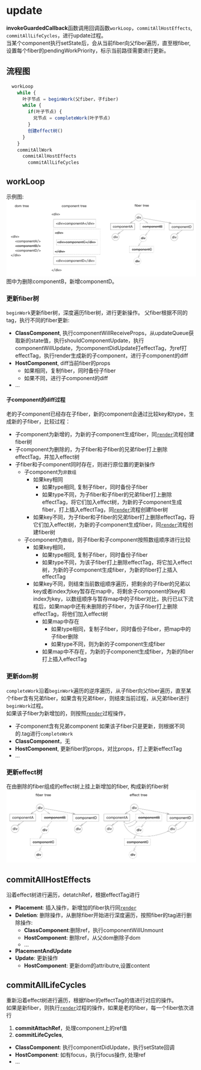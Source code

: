 # update
**invokeGuardedCallback**函数调用回调函数`workLoop`，`commitAllHostEffects`, `commitAllLifeCycles`，进行update过程。   
当某个component执行setState后，会从当前fiber向父fiber遍历，直至根fiber, 设置每个fiber的pendingWorkPriority，标示当前路径需要进行更新。

## 流程图
```js
  workLoop
    while {
      叶子节点 = beginWork(父fiber，子fiber) 
      while {
        if(叶子节点) {
          兄节点 = completeWork(叶子节点)
        }
        创建effect树() 
      }
    }
    commitAllWork
      commitAllHostEffects
        commitAllLifeCycles
```

## workLoop
示例图:   
![fiber-trees](./image/update_trees.png)   
图中为删除componentB，新增componentD。
### 更新fiber树
`beginWork`更新fiber树，深度遍历fiber树，进行更新操作。
父fiber根据不同的tag，执行不同的fiber更新:  
* **ClassComponent**, 执行componentWillReceiveProps，从updateQueue获取新的state值，执行shouldComponentUpdate，执行componentWillUpdate，为componentDidUpdate打effectTag，为ref打effectTag，执行render生成新的子component，进行子component的diff
* **HostComponent**, diff当前fiber的props
  * 如果相同，复制fiber，同时备份子fiber
  * 如果不同，进行子component的diff
* ...

#### 子component的diff过程
老的子component已经存在子fiber，新的component会通过比较key和type，生成新的子fiber，比较过程：
* 子component为新增的，为新的子component生成fiber，同[`render`](./render.md)流程创建fiber树
* 子component为删除的，为子fiber和子fiber的兄弟fiber打上删除effectTag，并加入effect树
* 子fiber和子component同时存在，则进行原位置的更新操作
  * 子component为`非数组`
    * 如果key相同
      * 如果type相同, 复制子fiber，同时备份子fiber
      * 如果type不同，为子fiber和子fiber的兄弟fiber打上删除effectTag，将它们加入effect树，为新的子component生成fiber，打上插入effectTag，同[`render`](./render.md)流程创建fiber树
    * 如果key不同，为子fiber和子fiber的兄弟fiber打上删除effectTag，将它们加入effect树，为新的子component生成fiber，同[`render`](./render.md)流程创建fiber树
  * 子component为`数组`，则子fiber和子component按照数组顺序进行比较
    * 如果key相同，
      * 如果type相同, 复制子fiber，同时备份子fiber
      * 如果type不同，为该子fiber打上删除effectTag，将它加入effect树，为新的子component生成fiber，为新的fiber打上插入effectTag
    * 如果key不同，则结束当前数组顺序遍历，把剩余的子fiber的兄弟以key或者index为key暂存在map中，将剩余子component的key和index为key，以数组顺序与暂存map中的子fiber对比，执行已以下流程后，如果map中还有未删除的子fiber，为该子fiber打上删除effectTag，将他们加入effect树
      * 如果map中存在
        * 如果type相同，复制子fiber，同时备份子fiber，把map中的子fiber删除
        * 如果type不同，则为新的子component生成fiber
      * 如果map中不存在，为新的子component生成fiber，为新的fiber打上插入effectTag    

### 更新dom树
`completeWork`沿着`beginWork`遍历的逆序遍历，从子fiber向父fiber遍历，直至某个fiber含有兄弟fiber，如果含有兄弟fiber，则结束当前过程，从兄弟fiber进行`beginWork`过程。   
如果该子fiber为新增加的，则按照[`render`](./render.md)过程操作，   
* 子component含有兄弟component
如果该子fiber只是更新，则根据不同的.tag进行`completeWork`  
* **ClassComponent**，无 
* **HostComponent**, 更新fiber的props，对比props，打上更新effectTag
* ...

### 更新effect树
在由删除的fiber组成的effect树上挂上新增加的fiber, 构成新的fiber树
![effect](./image/update_effect.png)   

## commitAllHostEffects
沿着effect树进行遍历，detatchRef，根据effectTag进行
* **Placement**: 插入操作，新增加的fiber执行同[`render`](./render.md)
* **Deletion**: 删除操作，从删除fiber开始进行深度遍历，按照fiber的tag进行删除操作:
  * **ClassComponent**:删除ref，执行componentWillUnmount
  * **HostComponent**: 删除ref，从父dom删除子dom
  * ...
* **PlacementAndUpdate**
* **Update**: 更新操作
  * **HostComponent**: 更新dom的attributre,设置content

## commitAllLifeCycles
重新沿着effect树进行遍历，根据fiber的effectTag的值进行对应的操作。   
如果是新fiber，则执行[`render`](./render.md)过程的操作，如果是老的fiber，每一个fiber依次进行
1. **commitAttachRef**，处理component上的ref值   
2. **commitLifeCycles**, 
  * **ClassComponent**: 执行componentDidUpdate，执行setState回调
  * **HostComponent**: 如有focus，执行focus操作, 处理ref
  * ...
